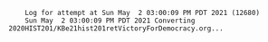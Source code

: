         Log for attempt at Sun May  2 03:00:09 PM PDT 2021 (12680)
        Sun May  2 03:00:09 PM PDT 2021 Converting 2020HIST201/KBe21hist201retVictoryForDemocracy.org...
